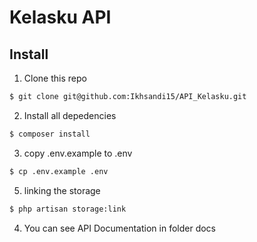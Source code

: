 # Kelasku API

## Install
1. Clone this repo  
```bash
$ git clone git@github.com:Ikhsandi15/API_Kelasku.git
```
2. Install all depedencies
```bash
$ composer install
```
3. copy .env.example to .env
```bash
$ cp .env.example .env
```
5. linking the storage
```bash
$ php artisan storage:link
```
4. You can see API Documentation in folder docs
